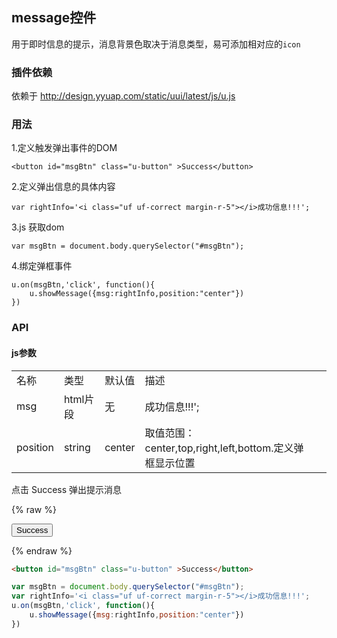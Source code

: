 ## message控件

用于即时信息的提示，消息背景色取决于消息类型，易可添加相对应的`icon`

### 插件依赖

依赖于 http://design.yyuap.com/static/uui/latest/js/u.js

### 用法

1.定义触发弹出事件的DOM

```
<button id="msgBtn" class="u-button" >Success</button>

```
2.定义弹出信息的具体内容

```
var rightInfo='<i class="uf uf-correct margin-r-5"></i>成功信息!!!';

```

3.js 获取dom

```
var msgBtn = document.body.querySelector("#msgBtn");

```

4.绑定弹框事件

```
u.on(msgBtn,'click', function(){
    u.showMessage({msg:rightInfo,position:"center"})
})

```

### API

#### js参数
<table>
  <tbody>
  	  <tr>
	    <td>名称</td>
	    <td>类型</td>
	    <td>默认值</td>
	    <td>描述</td>
	    <td></td>
	  </tr>
	  <tr>
	    <td>msg</td>
	    <td>html片段</td>
	    <td>无</td>
	    <td><i class="uf uf-correct margin-r-5"></i>成功信息!!!';</td>
	    <td></td>
	  </tr>
	  <tr>
	    <td>position</td>
	    <td>string</td>
	    <td>center</td>
	    <td>取值范围：center,top,right,left,bottom.定义弹框显示位置</td>
	    <td></td>
	  </tr>
	</tbody>
</table>


点击 Success 弹出提示消息

{% raw %}
<div class="example-content"><button id="msgBtn" class="u-button" >Success</button>
</div>



<script>
var msgBtn = document.body.querySelector("#msgBtn");
var rightInfo='<i class="uf uf-correct margin-r-5"></i>成功信息!!!';
u.on(msgBtn,'click', function(){ 
    u.showMessage({msg:rightInfo,position:"center"})
})
</script>

{% endraw %}
``` html
<button id="msgBtn" class="u-button" >Success</button>

```

``` js
var msgBtn = document.body.querySelector("#msgBtn");
var rightInfo='<i class="uf uf-correct margin-r-5"></i>成功信息!!!';
u.on(msgBtn,'click', function(){ 
    u.showMessage({msg:rightInfo,position:"center"})
})
```
